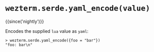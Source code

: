 # `wezterm.serde.yaml_encode(value)`

{{since('nightly')}}

Encodes the supplied `lua` value as `yaml`:

```
> wezterm.serde.yaml_encode({foo = "bar"})
"foo: bar\n"
```
